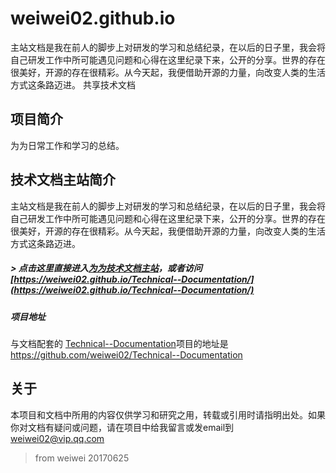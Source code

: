 # weiwei02.github.io
主站文档是我在前人的脚步上对研发的学习和总结纪录，在以后的日子里，我会将自己研发工作中所可能遇见问题和心得在这里纪录下来，公开的分享。世界的存在很美好，开源的存在很精彩。从今天起，我便借助开源的力量，向改变人类的生活方式这条路迈进。
共享技术文档

##  项目简介
  为为日常工作和学习的总结。

## 技术文档主站简介

   主站文档是我在前人的脚步上对研发的学习和总结纪录，在以后的日子里，我会将自己研发工作中所可能遇见问题和心得在这里纪录下来，公开的分享。世界的存在很美好，开源的存在很精彩。从今天起，我便借助开源的力量，向改变人类的生活方式这条路迈进。

#####   > 点击这里直接进入[为为技术文档主站](https://weiwei02.github.io/Technical--Documentation/)，或者访问 [https://weiwei02.github.io/Technical--Documentation/](https://weiwei02.github.io/Technical--Documentation/)

##### 项目地址

   与文档配套的 [Technical--Documentation](https://github.com/weiwei02/Technical--Documentation)项目的地址是 https://github.com/weiwei02/Technical--Documentation

## 关于

   本项目和文档中所用的内容仅供学习和研究之用，转载或引用时请指明出处。如果你对文档有疑问或问题，请在项目中给我留言或发email到 weiwei02@vip.qq.com


> from weiwei 20170625
